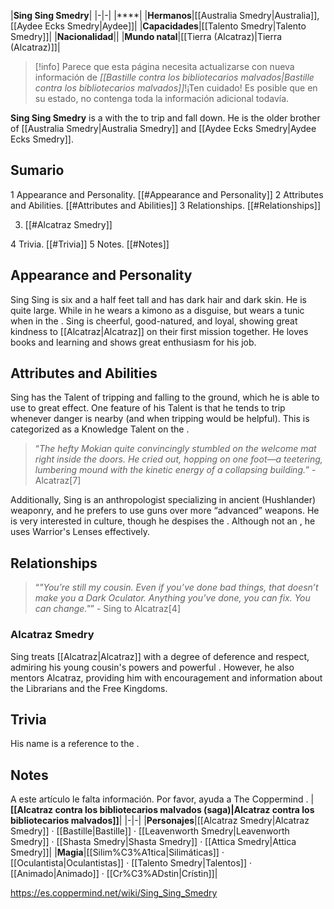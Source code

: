 |**Sing Sing Smedry**|
|-|-|
|****|
|**Hermanos**|[[Australia Smedry\|Australia]], [[Aydee Ecks Smedry\|Aydee]]|
|**Capacidades**|[[Talento Smedry\|Talento Smedry]]|
|**Nacionalidad**||
|**Mundo natal**|[[Tierra (Alcatraz)\|Tierra (Alcatraz)]]|

> [!info] Parece que esta página necesita actualizarse con nueva información de *[[Bastille contra los bibliotecarios malvados\|Bastille contra los bibliotecarios malvados]]*!¡Ten cuidado! Es posible que en su estado, no contenga toda la información adicional todavía.

**Sing Sing Smedry** is a  with the  to trip and fall down. He is the older brother of [[Australia Smedry\|Australia Smedry]] and [[Aydee Ecks Smedry\|Aydee Ecks Smedry]].

## Sumario

1 Appearance and Personality. [[#Appearance and Personality]] 
2 Attributes and Abilities. [[#Attributes and Abilities]] 
3 Relationships. [[#Relationships]] 

3. [[#Alcatraz Smedry]] 


4 Trivia. [[#Trivia]] 
5 Notes. [[#Notes]] 


## Appearance and Personality
Sing Sing is six and a half feet tall and has dark hair and dark skin. He is quite large. While in  he wears a kimono as a disguise, but wears a tunic when in the .
Sing is cheerful, good-natured, and loyal, showing great kindness to [[Alcatraz\|Alcatraz]] on their first mission together. He loves books and learning and shows great enthusiasm for his job.

## Attributes and Abilities
Sing has the Talent of tripping and falling to the ground, which he is able to use to great effect. One feature of his Talent is that he tends to trip whenever danger is nearby (and when tripping would be helpful). This is categorized as a Knowledge Talent on the .

>“*The hefty Mokian quite convincingly stumbled on the welcome mat right inside the doors. He cried out, hopping on one foot—a teetering, lumbering mound with the kinetic energy of a collapsing building.*”
\-Alcatraz[7] 

Additionally, Sing is an anthropologist specializing in ancient (Hushlander) weaponry, and he prefers to use guns over more “advanced” weapons. He is very interested in  culture, though he despises the . Although not an , he uses Warrior's Lenses effectively.

## Relationships
>“*"You’re still my cousin. Even if you’ve done bad things, that doesn’t make you a Dark Oculator. Anything you’ve done, you can fix. You can change."*”
\-
Sing to Alcatraz[4] 

### Alcatraz Smedry
Sing treats [[Alcatraz\|Alcatraz]] with a degree of deference and respect, admiring his young cousin's  powers and powerful . However, he also mentors Alcatraz, providing him with encouragement and information about the Librarians and the Free Kingdoms.

## Trivia
His name is a reference to the .
## Notes

A este artículo le falta información. Por favor, ayuda a The Coppermind .
|**[[Alcatraz contra los bibliotecarios malvados (saga)\|Alcatraz contra los bibliotecarios malvados]]**|
|-|-|
|**Personajes**|[[Alcatraz Smedry\|Alcatraz Smedry]] · [[Bastille\|Bastille]] · [[Leavenworth Smedry\|Leavenworth Smedry]] · [[Shasta Smedry\|Shasta Smedry]] · [[Attica Smedry\|Attica Smedry]]|
|**Magia**|[[Silim%C3%A1tica\|Silimáticas]] · [[Oculantista\|Oculantistas]] · [[Talento Smedry\|Talentos]] · [[Animado\|Animado]] · [[Cr%C3%ADstin\|Crístin]]|



https://es.coppermind.net/wiki/Sing_Sing_Smedry